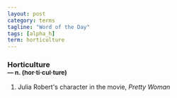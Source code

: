 ```yaml
---
layout: post
category: terms
tagline: "Word of the Day"
tags: [alpha_h]
term: horticulture
---
```


<h3>Horticulture<br/> <small>&mdash; n. (hor<span>&middot;</span>ti<span>&middot;</span>cul<span>&middot;</span>ture)</small></h3>
<p><ol>
<li>Julia Robert's character in the movie, <i>Pretty Woman</i></li>
</ol></p>
